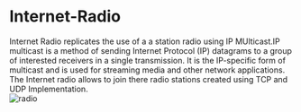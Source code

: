 # Internet-Radio
Internet Radio replicates the use of a a station radio using IP MUlticast.IP multicast is a method of sending Internet Protocol (IP) datagrams to a group of interested receivers in a single transmission. It is the IP-specific form of multicast and is used for streaming media and other network applications. The Internet radio allows to join there radio stations created using TCP and UDP Implementation.  
![radio](https://user-images.githubusercontent.com/65583643/194738789-9b770faa-dc51-40dd-afb0-255ea9f13f0f.png)

